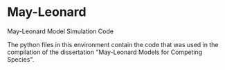 # May-Leonard
May-Leonard Model Simulation Code

The python files in this environment contain the code that was used in the compilation of the dissertation "May-Leonard Models for Competing
Species".
